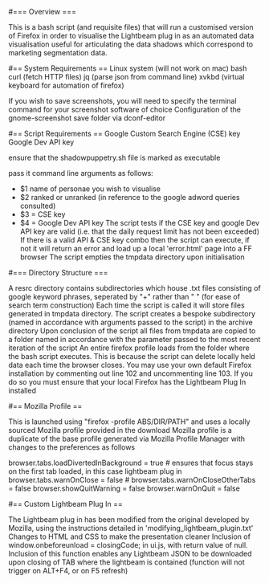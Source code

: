 #=== Overview ===

This is a bash script (and requisite files) that will run a customised version of Firefox in order to visualise the Lightbeam plug in as an automated data visualisation useful for articulating the data shadows which correspond to marketing segmentation data.

#== System Requirements ==
Linux system (will not work on mac)
bash
curl (fetch HTTP files)
jq (parse json from command line)
xvkbd (virtual keyboard for automation of firefox)

If you wish to save screenshots, you will need to specify the terminal command for your screenshot software of choice
Configuration of the gnome-screenshot save folder via dconf-editor

#== Script Requirements ==
Google Custom Search Engine (CSE) key
Google Dev API key

ensure that the shadowpuppetry.sh file is marked as executable

pass it command line arguments as follows: 
* $1 name of personae you wish to visualise
* $2 ranked or unranked (in reference to the google adword queries consulted)
* $3 = CSE key
* $4 = Google Dev API key
The script tests if the CSE key and google Dev API key are valid (i.e. that the daily request limit has not been exceeded)
If there is a valid API & CSE key combo then the script can execute, if not it will return an error and load up a local 'error.html' page into a FF browser
The script empties the tmpdata directory upon initialisation

#=== Directory Structure ===

A resrc directory contains subdirectories which house .txt files consisting of google keyword phrases, seperated by "+" rather than " " (for ease of search term construction)
Each time the script is called it will store files generated in tmpdata directory.
The script creates a bespoke subdirectory (named in accordance with arguments passed to the script) in the archive directory
Upon conclusion of the script all files from tmpdata are copied to a folder named in accordance with the parameter passed to the most recent iteration of the script
An entire firefox profile loads from the folder where the bash script executes. This is because the script can delete locally held data each time the browser closes. You may use your own default Firefox installation by commenting out line 102 and uncommenting line 103. If you do so you must ensure that your local Firefox has the Lightbeam Plug In installed

#== Mozilla Profile ==

This is launched using "firefox -profile ABS/DIR/PATH" and uses a locally sourced Mozilla profile provided in the download
Mozilla profile is a duplicate of the base profile generated via Mozilla Profile Manager with changes to the preferences as follows

browser.tabs.loadDivertedInBackground = true # ensures that focus stays on the first tab loaded, in this case lightbeam plug in 
browser.tabs.warnOnClose = false #
browser.tabs.warnOnCloseOtherTabs = false
browser.showQuitWarning = false
browser.warnOnQuit = false

#== Custom Lightbeam Plug In ==

The Lightbeam plug in has been modified from the original developed by Mozilla, using the instructions detailed in 'modifying_lightbeam_plugin.txt'
Changes to HTML and CSS to make the presentation cleaner
Inclusion of window.onbeforeunload = closingCode; in ui.js, with return value of null. Inclusion of this function enables any Lightbeam JSON to be downloaded upon closing of TAB where the lightbeam is contained (function will not trigger on ALT+F4, or on F5 refresh)

